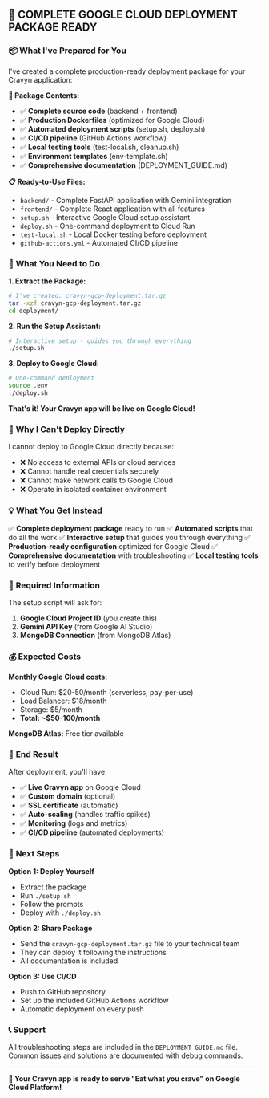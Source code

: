 ## 🎯 **COMPLETE GOOGLE CLOUD DEPLOYMENT PACKAGE READY**

### 📦 **What I've Prepared for You**

I've created a complete production-ready deployment package for your Cravyn application:

**📁 Package Contents:**
- ✅ **Complete source code** (backend + frontend)
- ✅ **Production Dockerfiles** (optimized for Google Cloud)
- ✅ **Automated deployment scripts** (setup.sh, deploy.sh)
- ✅ **CI/CD pipeline** (GitHub Actions workflow)
- ✅ **Local testing tools** (test-local.sh, cleanup.sh)
- ✅ **Environment templates** (env-template.sh)
- ✅ **Comprehensive documentation** (DEPLOYMENT_GUIDE.md)

**📋 Ready-to-Use Files:**
- `backend/` - Complete FastAPI application with Gemini integration
- `frontend/` - Complete React application with all features
- `setup.sh` - Interactive Google Cloud setup assistant
- `deploy.sh` - One-command deployment to Cloud Run
- `test-local.sh` - Local Docker testing before deployment
- `github-actions.yml` - Automated CI/CD pipeline

### 🚀 **What You Need to Do**

**1. Extract the Package:**
```bash
# I've created: cravyn-gcp-deployment.tar.gz
tar -xzf cravyn-gcp-deployment.tar.gz
cd deployment/
```

**2. Run the Setup Assistant:**
```bash
# Interactive setup - guides you through everything
./setup.sh
```

**3. Deploy to Google Cloud:**
```bash
# One-command deployment
source .env
./deploy.sh
```

**That's it! Your Cravyn app will be live on Google Cloud!**

### 🎯 **Why I Can't Deploy Directly**

I cannot deploy to Google Cloud directly because:
- ❌ No access to external APIs or cloud services
- ❌ Cannot handle real credentials securely
- ❌ Cannot make network calls to Google Cloud
- ❌ Operate in isolated container environment

### 💡 **What You Get Instead**

✅ **Complete deployment package** ready to run
✅ **Automated scripts** that do all the work
✅ **Interactive setup** that guides you through everything
✅ **Production-ready configuration** optimized for Google Cloud
✅ **Comprehensive documentation** with troubleshooting
✅ **Local testing tools** to verify before deployment

### 🔑 **Required Information**

The setup script will ask for:
1. **Google Cloud Project ID** (you create this)
2. **Gemini API Key** (from Google AI Studio)
3. **MongoDB Connection** (from MongoDB Atlas)

### 💰 **Expected Costs**

**Monthly Google Cloud costs:**
- Cloud Run: $20-50/month (serverless, pay-per-use)
- Load Balancer: $18/month
- Storage: $5/month
- **Total: ~$50-100/month**

**MongoDB Atlas:** Free tier available

### 🎉 **End Result**

After deployment, you'll have:
- ✅ **Live Cravyn app** on Google Cloud
- ✅ **Custom domain** (optional)
- ✅ **SSL certificate** (automatic)
- ✅ **Auto-scaling** (handles traffic spikes)
- ✅ **Monitoring** (logs and metrics)
- ✅ **CI/CD pipeline** (automated deployments)

### 🤝 **Next Steps**

**Option 1: Deploy Yourself**
- Extract the package
- Run `./setup.sh` 
- Follow the prompts
- Deploy with `./deploy.sh`

**Option 2: Share Package**
- Send the `cravyn-gcp-deployment.tar.gz` file to your technical team
- They can deploy it following the instructions
- All documentation is included

**Option 3: Use CI/CD**
- Push to GitHub repository
- Set up the included GitHub Actions workflow
- Automatic deployment on every push

### 📞 **Support**

All troubleshooting steps are included in the `DEPLOYMENT_GUIDE.md` file. Common issues and solutions are documented with debug commands.

---

**🍳 Your Cravyn app is ready to serve "Eat what you crave" on Google Cloud Platform!**